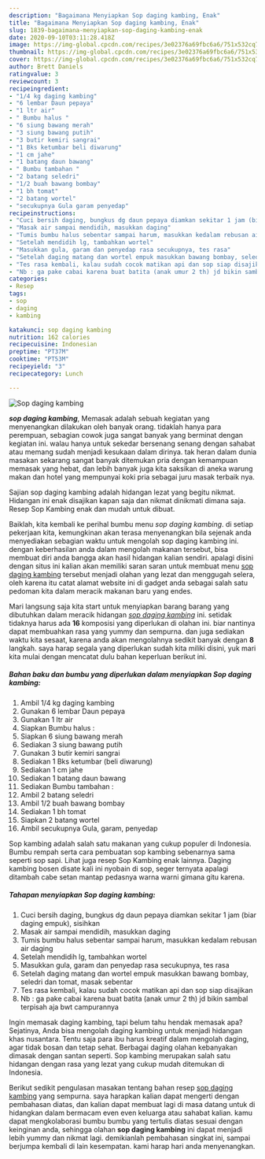 ```yaml
---
description: "Bagaimana Menyiapkan Sop daging kambing, Enak"
title: "Bagaimana Menyiapkan Sop daging kambing, Enak"
slug: 1839-bagaimana-menyiapkan-sop-daging-kambing-enak
date: 2020-09-10T03:11:28.418Z
image: https://img-global.cpcdn.com/recipes/3e02376a69fbc6a6/751x532cq70/sop-daging-kambing-foto-resep-utama.jpg
thumbnail: https://img-global.cpcdn.com/recipes/3e02376a69fbc6a6/751x532cq70/sop-daging-kambing-foto-resep-utama.jpg
cover: https://img-global.cpcdn.com/recipes/3e02376a69fbc6a6/751x532cq70/sop-daging-kambing-foto-resep-utama.jpg
author: Brett Daniels
ratingvalue: 3
reviewcount: 3
recipeingredient:
- "1/4 kg daging kambing"
- "6 lembar Daun pepaya"
- "1 ltr air"
- " Bumbu halus "
- "6 siung bawang merah"
- "3 siung bawang putih"
- "3 butir kemiri sangrai"
- "1 Bks ketumbar beli diwarung"
- "1 cm jahe"
- "1 batang daun bawang"
- " Bumbu tambahan "
- "2 batang seledri"
- "1/2 buah bawang bombay"
- "1 bh tomat"
- "2 batang wortel"
- "secukupnya Gula garam penyedap"
recipeinstructions:
- "Cuci bersih daging, bungkus dg daun pepaya diamkan sekitar 1 jam (biar daging empuk), sisihkan"
- "Masak air sampai mendidih, masukkan daging"
- "Tumis bumbu halus sebentar sampai harum, masukkan kedalam rebusan air daging"
- "Setelah mendidih lg, tambahkan wortel"
- "Masukkan gula, garam dan penyedap rasa secukupnya, tes rasa"
- "Setelah daging matang dan wortel empuk masukkan bawang bombay, seledri dan tomat, masak sebentar"
- "Tes rasa kembali, kalau sudah cocok matikan api dan sop siap disajikan"
- "Nb : ga pake cabai karena buat batita (anak umur 2 th) jd bikin sambal terpisah aja bwt campurannya"
categories:
- Resep
tags:
- sop
- daging
- kambing

katakunci: sop daging kambing 
nutrition: 162 calories
recipecuisine: Indonesian
preptime: "PT37M"
cooktime: "PT53M"
recipeyield: "3"
recipecategory: Lunch

---
```



![Sop daging kambing](https://img-global.cpcdn.com/recipes/3e02376a69fbc6a6/751x532cq70/sop-daging-kambing-foto-resep-utama.jpg)

<b><i>sop daging kambing</i></b>, Memasak adalah sebuah kegiatan yang menyenangkan dilakukan oleh banyak orang. tidaklah hanya para perempuan, sebagian cowok juga sangat banyak yang berminat dengan kegiatan ini. walau hanya untuk sekedar bersenang senang dengan sahabat atau memang sudah menjadi kesukaan dalam dirinya. tak heran dalam dunia masakan sekarang sangat banyak ditemukan pria dengan kemampuan memasak yang hebat, dan lebih banyak juga kita saksikan di aneka warung makan dan hotel yang mempunyai koki pria sebagai juru masak terbaik nya.

Sajian sop daging kambing adalah hidangan lezat yang begitu nikmat. Hidangan ini enak disajikan kapan saja dan nikmat dinikmati dimana saja. Resep Sop Kambing enak dan mudah untuk dibuat.

Baiklah, kita kembali ke perihal bumbu menu <i>sop daging kambing</i>. di setiap pekerjaan kita, kemungkinan akan terasa menyenangkan bila sejenak anda menyediakan sebagian waktu untuk mengolah sop daging kambing ini. dengan keberhasilan anda dalam mengolah makanan tersebut, bisa membuat diri anda bangga akan hasil hidangan kalian sendiri. apalagi disini dengan situs ini kalian akan memiliki saran saran untuk membuat menu <u>sop daging kambing</u> tersebut menjadi olahan yang lezat dan menggugah selera, oleh karena itu catat alamat website ini di gadget anda sebagai salah satu pedoman kita dalam meracik makanan baru yang endes.


Mari langsung saja kita start untuk menyiapkan barang barang yang dibutuhkan dalam meracik hidangan <u><i>sop daging kambing</i></u> ini. setidak tidaknya harus ada <b>16</b> komposisi yang diperlukan di olahan ini. biar nantinya dapat membuahkan rasa yang yummy dan sempurna. dan juga sediakan waktu kita sesaat, karena anda akan mengolahnya sedikit banyak dengan <b>8</b> langkah. saya harap segala yang diperlukan sudah kita miliki disini, yuk mari kita mulai dengan mencatat dulu bahan keperluan berikut ini.

<!--inarticleads1-->

##### Bahan baku dan bumbu yang diperlukan dalam menyiapkan Sop daging kambing:

1. Ambil 1/4 kg daging kambing
1. Gunakan 6 lembar Daun pepaya
1. Gunakan 1 ltr air
1. Siapkan  Bumbu halus :
1. Siapkan 6 siung bawang merah
1. Sediakan 3 siung bawang putih
1. Gunakan 3 butir kemiri sangrai
1. Sediakan 1 Bks ketumbar (beli diwarung)
1. Sediakan 1 cm jahe
1. Sediakan 1 batang daun bawang
1. Sediakan  Bumbu tambahan :
1. Ambil 2 batang seledri
1. Ambil 1/2 buah bawang bombay
1. Sediakan 1 bh tomat
1. Siapkan 2 batang wortel
1. Ambil secukupnya Gula, garam, penyedap


Sop kambing adalah salah satu makanan yang cukup populer di Indonesia. Bumbu rempah serta cara pembuatan sop kambing sebenarnya sama seperti sop sapi. Lihat juga resep Sop Kambing enak lainnya. Daging kambing bosen disate kali ini nyobain di sop, seger ternyata apalagi ditambah cabe setan mantap pedasnya warna warni gimana gitu karena. 

<!--inarticleads2-->

##### Tahapan menyiapkan Sop daging kambing:

1. Cuci bersih daging, bungkus dg daun pepaya diamkan sekitar 1 jam (biar daging empuk), sisihkan
1. Masak air sampai mendidih, masukkan daging
1. Tumis bumbu halus sebentar sampai harum, masukkan kedalam rebusan air daging
1. Setelah mendidih lg, tambahkan wortel
1. Masukkan gula, garam dan penyedap rasa secukupnya, tes rasa
1. Setelah daging matang dan wortel empuk masukkan bawang bombay, seledri dan tomat, masak sebentar
1. Tes rasa kembali, kalau sudah cocok matikan api dan sop siap disajikan
1. Nb : ga pake cabai karena buat batita (anak umur 2 th) jd bikin sambal terpisah aja bwt campurannya


Ingin memasak daging kambing, tapi belum tahu hendak memasak apa? Sejatinya, Anda bisa mengolah daging kambing untuk menjadi hidangan khas nusantara. Tentu saja para ibu harus kreatif dalam mengolah daging, agar tidak bosan dan tetap sehat. Berbagai daging olahan kebanyakan dimasak dengan santan seperti. Sop kambing merupakan salah satu hidangan dengan rasa yang lezat yang cukup mudah ditemukan di Indonesia. 

Berikut sedikit pengulasan masakan tentang bahan resep <u>sop daging kambing</u> yang sempurna. saya harapkan kalian dapat mengerti dengan pembahasan diatas, dan kalian dapat membuat lagi di masa datang untuk di hidangkan dalam bermacam even even keluarga atau sahabat kalian. kamu dapat mengkolaborasi bumbu bumbu yang tertulis diatas sesuai dengan keinginan anda, sehingga olahan <b>sop daging kambing</b> ini dapat menjadi lebih yummy dan nikmat lagi. demikianlah pembahasan singkat ini, sampai berjumpa kembali di lain kesempatan. kami harap hari anda menyenangkan.
